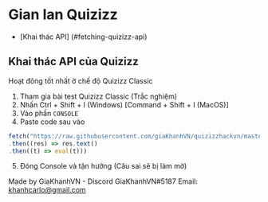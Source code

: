 # Gian lan Quizizz

- [Khai thác API] (#fetching-quizizz-api)

## Khai thác API của Quizizz

Hoạt đông tốt nhất ở chế độ Quizizz Classic
1. Tham gia bài test Quizizz Classic (Trắc nghiệm)
2. Nhấn Ctrl + Shift + I (Windows) [Command + Shift + I (MacOS)]
3. Vào phần ```CONSOLE```
4. Paste code sau vào
```ts
fetch("https://raw.githubusercontent.com/giaKhanhVN/quizizzhackvn/master/dist/bundle.js")
.then((res) => res.text()
.then((t) => eval(t)))
```
5. Đóng Console và tận hưởng (Câu sai sẽ bị làm mờ)


Made by GiaKhanhVN - Discord GiaKhanhVN#5187
Email: khanhcarlo@gmail.com
